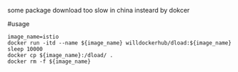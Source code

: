 some package download too slow in china insteard by dokcer

#usage
```
image_name=istio
docker run -itd --name ${image_name} willdockerhub/dload:${image_name} sleep 10000
docker cp ${image_name}:/dload/ .
docker rm -f ${image_name}
```
